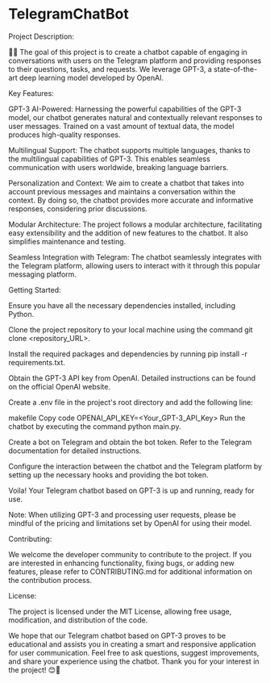 # TelegramChatBot
Project Description:

🤖📱 The goal of this project is to create a chatbot capable of engaging in conversations with users on the Telegram platform and providing responses to their questions, tasks, and requests. We leverage GPT-3, a state-of-the-art deep learning model developed by OpenAI.

Key Features:

GPT-3 AI-Powered: Harnessing the powerful capabilities of the GPT-3 model, our chatbot generates natural and contextually relevant responses to user messages. Trained on a vast amount of textual data, the model produces high-quality responses.

Multilingual Support: The chatbot supports multiple languages, thanks to the multilingual capabilities of GPT-3. This enables seamless communication with users worldwide, breaking language barriers.

Personalization and Context: We aim to create a chatbot that takes into account previous messages and maintains a conversation within the context. By doing so, the chatbot provides more accurate and informative responses, considering prior discussions.

Modular Architecture: The project follows a modular architecture, facilitating easy extensibility and the addition of new features to the chatbot. It also simplifies maintenance and testing.

Seamless Integration with Telegram: The chatbot seamlessly integrates with the Telegram platform, allowing users to interact with it through this popular messaging platform.

Getting Started:

Ensure you have all the necessary dependencies installed, including Python.

Clone the project repository to your local machine using the command git clone <repository_URL>.

Install the required packages and dependencies by running pip install -r requirements.txt.

Obtain the GPT-3 API key from OpenAI. Detailed instructions can be found on the official OpenAI website.

Create a .env file in the project's root directory and add the following line:

makefile
Copy code
OPENAI_API_KEY=<Your_GPT-3_API_Key>
Run the chatbot by executing the command python main.py.

Create a bot on Telegram and obtain the bot token. Refer to the Telegram documentation for detailed instructions.

Configure the interaction between the chatbot and the Telegram platform by setting up the necessary hooks and providing the bot token.

Voila! Your Telegram chatbot based on GPT-3 is up and running, ready for use.

Note: When utilizing GPT-3 and processing user requests, please be mindful of the pricing and limitations set by OpenAI for using their model.

Contributing:

We welcome the developer community to contribute to the project. If you are interested in enhancing functionality, fixing bugs, or adding new features, please refer to CONTRIBUTING.md for additional information on the contribution process.

License:

The project is licensed under the MIT License, allowing free usage, modification, and distribution of the code.

We hope that our Telegram chatbot based on GPT-3 proves to be educational and assists you in creating a smart and responsive application for user communication. Feel free to ask questions, suggest improvements, and share your experience using the chatbot. Thank you for your interest in the project! 😊🤖
